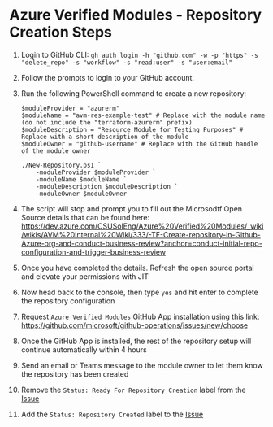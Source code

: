 # Azure Verified Modules - Repository Creation Steps

1. Login to GitHub CLI: `gh auth login -h "github.com" -w -p "https" -s "delete_repo" -s "workflow" -s "read:user" -s "user:email"`
1. Follow the prompts to login to your GitHub account.
1. Run the following PowerShell command to create a new repository:

    ```pwsh
    $moduleProvider = "azurerm"
    $moduleName = "avm-res-example-test" # Replace with the module name (do not include the "terraform-azurerm" prefix)
    $moduleDescription = "Resource Module for Testing Purposes" # Replace with a short description of the module
    $moduleOwner = "github-username" # Replace with the GitHub handle of the module owner

    ./New-Repository.ps1 `
        -moduleProvider $moduleProvider `
        -moduleName $moduleName `
        -moduleDescription $moduleDescription `
        -moduleOwner $moduleOwner

    ```

1. The script will stop and prompt you to fill out the Microsodtf Open Source details that can be found here: https://dev.azure.com/CSUSolEng/Azure%20Verified%20Modules/_wiki/wikis/AVM%20Internal%20Wiki/333/-TF-Create-repository-in-Github-Azure-org-and-conduct-business-review?anchor=conduct-initial-repo-configuration-and-trigger-business-review
1. Once you have completed the details. Refresh the open source portal and elevate your permissions with JIT
1. Now head back to the console, then type `yes` and hit enter to complete the repository configuration
1. Request `Azure Verified Modules` GitHub App installation using this link: https://github.com/microsoft/github-operations/issues/new/choose
1. Once the GitHub App is installed, the rest of the repository setup will continue automatically within 4 hours
1. Send an email or Teams message to the module owner to let them know the repository has been created
1. Remove the `Status: Ready For Repository Creation` label from the [Issue](https://github.com/Azure/Azure-Verified-Modules/issues)
1. Add the `Status: Repository Created` label to the [Issue](https://github.com/Azure/Azure-Verified-Modules/issues)
